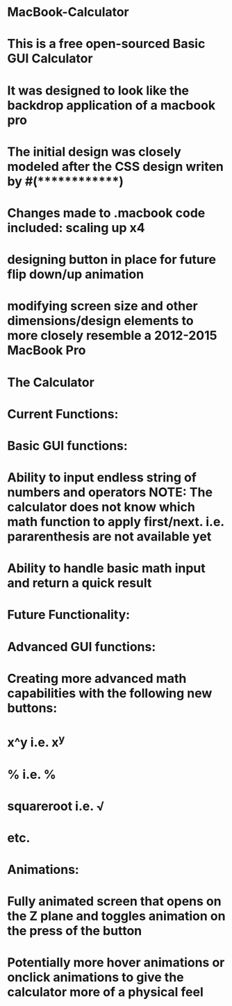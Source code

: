 # MacBook-Calculator

#  This is a free open-sourced Basic GUI Calculator
#  It was designed to look like the backdrop application of a macbook pro
#  The initial design was closely modeled after the CSS design writen by #(************)
#  Changes made to .macbook code included: scaling up x4
#                                          designing button in place for future flip down/up animation
#                                          modifying screen size and other dimensions/design elements to more closely resemble a 2012-2015 MacBook Pro 
#  The Calculator
#         
#           Current Functions:
#
#                     Basic GUI functions:
#                         Ability to input endless string of numbers and operators NOTE: The calculator does not know which math function to apply first/next. i.e. pararenthesis are not available yet
#                         Ability to handle basic math input and return a quick result
#                     
#                     
#           Future Functionality:
#                     
#                     Advanced GUI functions:
#                         Creating more advanced math capabilities with the following new buttons:
#                             x^y     i.e.    x<sup>y</sup>
#                             %       i.e.    &#37;
#                             squareroot i.e. &radic;
#                             etc.
#
#
#                     Animations:
#                         Fully animated screen that opens on the Z plane and toggles animation on the press of the button
#                         Potentially more hover animations or onclick animations to give the calculator more of a physical feel
